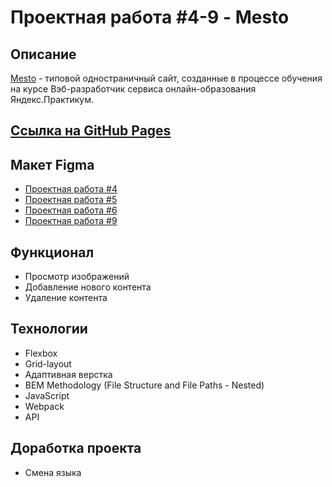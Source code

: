 <h1>Проектная работа #4-9 - Mesto</h1>
<h2>Описание</h2>
<p><a href="https://untitled-dream.github.io/mesto/index.html">Mesto</a> - типовой одностраничный сайт, созданные в процессе обучения на курсе Вэб-разработчик сервиса онлайн-образования Яндекс.Практикум.</p>
<h2><a href="https://untitled-dream.github.io/mesto/index.html">Ссылка на GitHub Pages</a></h2>
<h2>Макет Figma</h2>
<ul>
  <li><a href="https://www.figma.com/file/2cn9N9jSkmxD84oJik7xL7/JavaScript.-Sprint-4?node-id=0%3A1">Проектная работа #4</a></li>
  <li><a href="https://www.figma.com/file/bjyvbKKJN2naO0ucURl2Z0/JavaScript.-Sprint-5?node-id=0%3A1">Проектная работа #5</a></li>
  <li><a href="https://www.figma.com/file/kRVLKwYG3d1HGLvh7JFWRT/JavaScript.-Sprint-6?node-id=0%3A1">Проектная работа #6</a></li>
  <li><a href="https://www.figma.com/file/PSdQFRHoxXJFs2FH8IXViF/JavaScript-9-sprint?node-id=0%3A1">Проектная работа #9</a></li>
</ul>
<h2>Функционал</h2>
<ul>
  <li>Просмотр изображений</li>
  <li>Добавление нового контента</li>
  <li>Удаление контента</li>
</ul>
<h2>Технологии</h2>
<ul>
  <li>Flexbox</li>
  <li>Grid-layout</li>
  <li>Адаптивная верстка</li>
  <li>BEM Methodology (File Structure and File Paths - Nested)</li>
  <li>JavaScript</li>
  <li>Webpack</li>
  <li>API</li>
</ul>
<h2>Доработка проекта</h2>
<ul>
  <li>Смена языка</li>
</ul>
